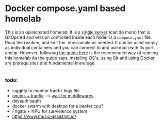 # Docker compose.yaml based homelab

This is an opinionated homelab. It is a [single server](https://aoostar.com/products/aoostar-r1-2bay-nas-intel-n100-mini-pc-with-w11-pro-lpddr4-16gb-ram-512gb-ssd) (can do more) that is GitOps'ed and version controlled
Inside each folder is a `compose.yaml` file. Read the readme, and edit the .env.sample as needed.
It can be used simply as individual containers and you can connect to and use each with its port and ip. However, following [the guide here](https://shadybraden.com/articles/gitopshomelab/) is the recomended way of running this homelab
As the guide says, installing OS's, using Git and using Docker are prerequisites and fundamental knowlege.

---

### todo:

- loggifly to monitor traefik logs file
- [anubis + traefik](https://anubis.techaro.lol/docs/admin/environments/traefik) --> [wait for middlewares](https://git.holmlab.org/shady/compose/src/branch/main/anubis/README.md) 
- [tinyauth oauth](https://tinyauth.app/docs/reference/configuration#generic-oauth) 
- docker swarm with desktop for a beefer cpu?
- Frigate + NPU for survielence system
- https://www.music-assistant.io/
